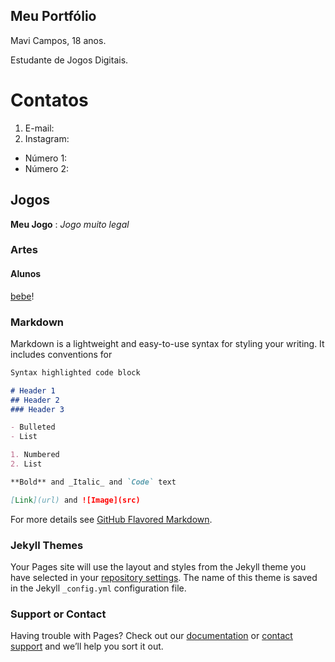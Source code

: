 ## Meu Portfólio

Mavi Campos, 18 anos.

Estudante de Jogos Digitais.

# Contatos 

1. E-mail:
2. Instagram:


- Número 1:
- Número 2:


## Jogos

**Meu Jogo** : _Jogo muito legal_


### Artes


#### Alunos

[bebe](https://www.google.com/url?sa=i&source=images&cd=&ved=2ahUKEwjfgeHM7KnfAhXLh5AKHYIMAQIQjRx6BAgBEAU&url=https%3A%2F%2Fbebemamae.com%2Ffamilia-e-bebe%2Fansiedade-e-desconforto-no-bebe-reconheca-os-sinais&psig=AOvVaw3Brg61mSarII032pJX7K04&ust=1545238623918179)!


### Markdown

Markdown is a lightweight and easy-to-use syntax for styling your writing. It includes conventions for

```markdown
Syntax highlighted code block

# Header 1
## Header 2
### Header 3

- Bulleted
- List

1. Numbered
2. List

**Bold** and _Italic_ and `Code` text

[Link](url) and ![Image](src)
```

For more details see [GitHub Flavored Markdown](https://guides.github.com/features/mastering-markdown/).

### Jekyll Themes

Your Pages site will use the layout and styles from the Jekyll theme you have selected in your [repository settings](https://github.com/MaviCampos/MaviCampos.github.io/settings). The name of this theme is saved in the Jekyll `_config.yml` configuration file.

### Support or Contact

Having trouble with Pages? Check out our [documentation](https://help.github.com/categories/github-pages-basics/) or [contact support](https://github.com/contact) and we’ll help you sort it out.

